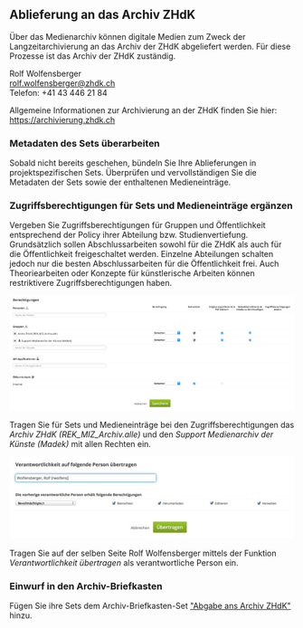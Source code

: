 ## Ablieferung an das Archiv ZHdK

Über das Medienarchiv können digitale Medien zum Zweck der Langzeitarchivierung an das Archiv der ZHdK abgeliefert werden. Für diese Prozesse ist das Archiv der ZHdK zuständig.

Rolf Wolfensberger  
[rolf.wolfensberger@zhdk.ch](mailto:rolf.wolfensberger@zhdk.ch)  
Telefon: +41 43 446 21 84

Allgemeine Informationen zur Archivierung an der ZHdK finden Sie hier:
<https://archivierung.zhdk.ch>

### Metadaten des Sets überarbeiten

Sobald nicht bereits geschehen, bündeln Sie Ihre Ablieferungen in projektspezifischen Sets. Überprüfen und vervollständigen Sie die Metadaten der Sets sowie der enthaltenen Medieneinträge.

### Zugriffsberechtigungen für Sets und Medieneinträge ergänzen

Vergeben Sie Zugriffsberechtigungen für Gruppen und Öffentlichkeit entsprechend der Policy ihrer Abteilung bzw. Studienvertiefung. Grundsätzlich sollen Abschlussarbeiten sowohl für die ZHdK als auch für die Öffentlichkeit freigeschaltet werden. Einzelne Abteilungen schalten jedoch nur die besten Abschlussarbeiten für die Öffentlichkeit frei. Auch Theoriearbeiten oder Konzepte für künstlerische Arbeiten können restriktivere Zugriffsberechtigungen haben.

[![Zugriffsberechtigungen](images/archive-permissions.jpg "Zugriffsberechtigungen")](images/archive-permissions.png)

Tragen Sie für Sets und Medieneinträge bei den Zugriffsberechtigungen das *Archiv ZHdK (REK_MIZ_Archiv.alle)* und den *Support Medienarchiv der Künste (Madek)* mit allen Rechten ein.

[![Verantwwortliche Person](images/archive-responsible.jpg "Verantwwortliche Person")](images/archive-responsible.png)

Tragen Sie auf der selben Seite Rolf Wolfensberger mittels der Funktion *Verantwortlichkeit übertragen* als verantwortliche Person ein.

### Einwurf in den Archiv-Briefkasten

Fügen Sie ihre Sets dem Archiv-Briefkasten-Set ["Abgabe ans Archiv ZHdK"](https://medienarchiv.zhdk.ch/sets/abgabe-ans-archiv) hinzu.